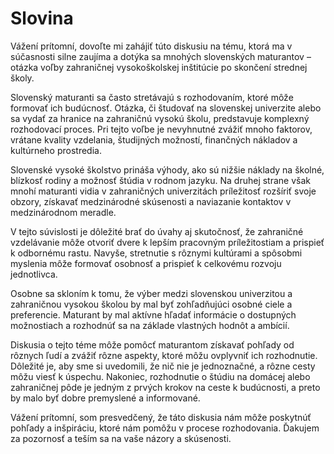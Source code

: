 # Slovina

Vážení prítomní, dovoľte mi zahájiť túto diskusiu na tému, ktorá ma v súčasnosti silne zaujíma a dotýka sa mnohých slovenských maturantov – otázka voľby zahraničnej vysokoškolskej inštitúcie po skončení strednej školy.

Slovenský maturanti sa často stretávajú s rozhodovaním, ktoré môže formovať ich budúcnosť. Otázka, či študovať na slovenskej univerzite alebo sa vydať za hranice na zahraničnú vysokú školu, predstavuje komplexný rozhodovací proces. Pri tejto voľbe je nevyhnutné zvážiť mnoho faktorov, vrátane kvality vzdelania, študijných možností, finančných nákladov a kultúrneho prostredia.

Slovenské vysoké školstvo prináša výhody, ako sú nižšie náklady na školné, blízkosť rodiny a možnosť štúdia v rodnom jazyku. Na druhej strane však mnohí maturanti vidia v zahraničných univerzitách príležitosť rozšíriť svoje obzory, získavať medzinárodné skúsenosti a naviazanie kontaktov v medzinárodnom meradle.

V tejto súvislosti je dôležité brať do úvahy aj skutočnosť, že zahraničné vzdelávanie môže otvoriť dvere k lepším pracovným príležitostiam a prispieť k odbornému rastu. Navyše, stretnutie s rôznymi kultúrami a spôsobmi myslenia môže formovať osobnosť a prispieť k celkovému rozvoju jednotlivca.

Osobne sa skloním k tomu, že výber medzi slovenskou univerzitou a zahraničnou vysokou školou by mal byť zohľadňujúci osobné ciele a preferencie. Maturant by mal aktívne hľadať informácie o dostupných možnostiach a rozhodnúť sa na základe vlastných hodnôt a ambícií.

Diskusia o tejto téme môže pomôcť maturantom získavať pohľady od rôznych ľudí a zvážiť rôzne aspekty, ktoré môžu ovplyvniť ich rozhodnutie. Dôležité je, aby sme si uvedomili, že nič nie je jednoznačné, a rôzne cesty môžu viesť k úspechu. Nakoniec, rozhodnutie o štúdiu na domácej alebo zahraničnej pôde je jedným z prvých krokov na ceste k budúcnosti, a preto by malo byť dobre premyslené a informované.

Vážení prítomní, som presvedčený, že táto diskusia nám môže poskytnúť pohľady a inšpiráciu, ktoré nám pomôžu v procese rozhodovania. Ďakujem za pozornosť a teším sa na vaše názory a skúsenosti.
